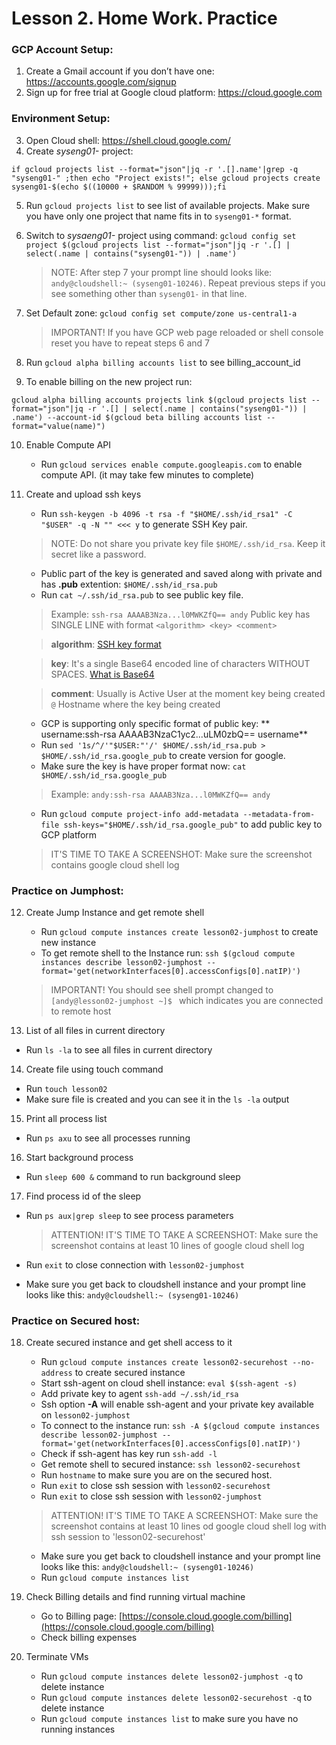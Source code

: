 
# Lesson 2. Home Work. Practice
### GCP Account Setup:
1. Create a Gmail account if you don’t have one: https://accounts.google.com/signup
2. Sign up for free trial at Google cloud platform: https://cloud.google.com

### Environment Setup:
3. Open Cloud shell: https://shell.cloud.google.com/
4. Create *syseng01-* project: 
```
if gcloud projects list --format="json"|jq -r '.[].name'|grep -q "syseng01-" ;then echo "Project exists!"; else gcloud projects create syseng01-$(echo $((10000 + $RANDOM % 99999)));fi
```
5. Run `gcloud projects list` to see list of available projects. Make sure you have only one project that name fits in to `syseng01-*` format.
6. Switch to *sysaeng01-* project using command: `gcloud config set project $(gcloud projects list --format="json"|jq -r '.[] | select(.name | contains("syseng01-")) | .name')`
	> NOTE: After step 7 your prompt line should looks like: `andy@cloudshell:~ (syseng01-10246)`. Repeat previous steps if you see something other than `syseng01-` in that line.
7. Set Default zone: `gcloud config set compute/zone us-central1-a`

	> IMPORTANT! If you have GCP web page reloaded or shell console reset you have to repeat steps 6 and 7

8. Run `gcloud alpha billing accounts list` to see billing_account_id
9. To enable billing on the new project run: 
```
gcloud alpha billing accounts projects link $(gcloud projects list --format="json"|jq -r '.[] | select(.name | contains("syseng01-")) | .name') --account-id $(gcloud beta billing accounts list --format="value(name)")
```
10. Enable Compute API
	- Run `gcloud services enable compute.googleapis.com` to enable compute API. (it may take few minutes to complete)
11. Create and upload ssh keys
	- Run `ssh-keygen -b 4096 -t rsa -f "$HOME/.ssh/id_rsa1" -C "$USER" -q -N "" <<< y` to generate SSH Key pair.
	> NOTE: Do not share you private key file `$HOME/.ssh/id_rsa`. Keep it secret like a password.
	- Public part of the key is generated and saved along with private and has **.pub** extention: `$HOME/.ssh/id_rsa.pub`
	- Run `cat ~/.ssh/id_rsa.pub` to see public key file.
	> Example: `ssh-rsa AAAAB3Nza...l0MWKZfQ== andy`
	> Public key has SINGLE LINE with format `<algorithm> <key> <comment>`

	> **algorithm**: [SSH key format](https://en.wikipedia.org/wiki/Ssh-keygen#Key_formats_supported)

	> **key**: It's a single Base64 encoded line of characters WITHOUT SPACES. [What is Base64](https://en.wikipedia.org/wiki/Base64)
	
	> **comment**: Usually is Active User at the moment key being created `@` Hostname where the key being created

	- GCP is supporting only specific format of public key: ** username:ssh-rsa AAAAB3NzaC1yc2...uLM0zbQ== username**
	- Run `sed '1s/^/'"$USER:"'/' $HOME/.ssh/id_rsa.pub > $HOME/.ssh/id_rsa.google_pub` to create version for google.
	- Make sure the key is have proper format now: `cat $HOME/.ssh/id_rsa.google_pub`
	> Example: `andy:ssh-rsa AAAAB3Nza...l0MWKZfQ== andy`
	- Run `gcloud compute project-info add-metadata --metadata-from-file ssh-keys="$HOME/.ssh/id_rsa.google_pub"` to add public key to GCP platform

	> IT'S TIME TO TAKE A SCREENSHOT: Make sure the screenshot contains google cloud shell log 

### Practice on Jumphost:
12. Create Jump Instance and get remote shell
	- Run `gcloud compute instances create lesson02-jumphost` to create new instance
 	- To get remote shell to the Instance run: `ssh $(gcloud compute instances describe lesson02-jumphost --format='get(networkInterfaces[0].accessConfigs[0].natIP)')`

	> IMPORTANT! You should see shell prompt changed to `[andy@lesson02-jumphost ~]$ ` which indicates you are connected to remote host

13. List of all files in current directory
  - Run `ls -la` to see all files in current directory
14. Create file using touch command
  - Run `touch lesson02`
  - Make sure file is created and you can see it in the `ls -la` output
15. Print all process list
  - Run `ps axu` to see all processes running
16. Start background process
  - Run `sleep 600 &` command to run background sleep
17. Find process id of the sleep
  - Run `ps aux|grep sleep` to see process parameters

	> ATTENTION!
	> IT'S TIME TO TAKE A SCREENSHOT:  Make sure the screenshot contains at least 10 lines of google cloud shell log 
  - Run `exit` to close connection with `lesson02-jumphost`
  - Make sure you get back to cloudshell instance and your prompt line looks like this: `andy@cloudshell:~ (syseng01-10246)`

### Practice on Secured host:
18. Create secured instance and get shell access to it
	- Run `gcloud compute instances create lesson02-securehost --no-address` to create secured instance
	- Start ssh-agent on cloud shell instance: `eval $(ssh-agent -s)`
	- Add private key to agent `ssh-add ~/.ssh/id_rsa`
	- Ssh option **-A** will enable ssh-agent and your private key available on `lesson02-jumphost`
	- To connect to the instance run: `ssh -A $(gcloud compute instances describe lesson02-jumphost --format='get(networkInterfaces[0].accessConfigs[0].natIP)')`
	- Check if ssh-agent has key run `ssh-add -l`
	- Get remote shell to secured instance: `ssh lesson02-securehost`
	- Run `hostname` to make sure you are on the secured host.
	- Run `exit` to close ssh session with `lesson02-securehost`
	- Run `exit` to close ssh session with `lesson02-jumphost`
	> ATTENTION!
	> IT'S TIME TO TAKE A SCREENSHOT:  Make sure the screenshot contains at least 10 lines od google cloud shell log with ssh session to 'lesson02-securehost'

	- Make sure you get back to cloudshell instance and your prompt line looks like this: `andy@cloudshell:~ (syseng01-10246)`
	- Run `gcloud compute instances list`


19. Check Billing details and find running virtual machine
	- Go to Billing page: [https://console.cloud.google.com/billing](https://console.cloud.google.com/billing)
	- Check billing expenses

21. Terminate VMs
	- Run `gcloud compute instances delete lesson02-jumphost -q` to delete instance
	- Run `gcloud compute instances delete lesson02-securehost -q` to delete instance
	- Run `gcloud compute instances list` to make sure you have no running instances
